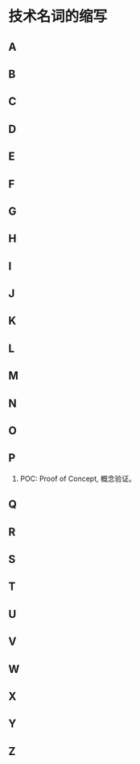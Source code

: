 # 技术名词的缩写

## A

## B

## C

## D

## E

## F

## G

## H

## I

## J

## K

## L

## M

## N

## O

## P

1. POC: Proof of Concept, 概念验证。

## Q

## R

## S

## T

## U

## V

## W

## X

## Y

## Z
